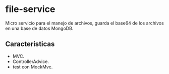 # file-service

Micro servicio para el manejo de archivos, guarda el base64 de los archivos en una base de datos MongoDB.

## Caracteristicas

- MVC.
- ControllerAdvice.
- test con MockMvc.